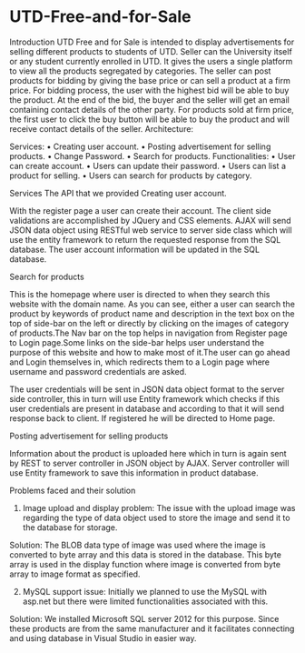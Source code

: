 # UTD-Free-and-for-Sale
Introduction
UTD Free and for Sale is intended to display advertisements for selling different products to students of UTD. Seller can the University itself or any student currently enrolled in UTD. It gives the users a single platform to view all the products segregated by categories.
The seller can post products for bidding by giving the base price or can sell a product at a firm price. For bidding process, the user with the highest bid will be able to buy the product. At the end of the bid, the buyer and the seller will get an email containing contact details of the other party. For products sold at firm price, the first user to click the buy button will be able to buy the product and will receive contact details of the seller.
Architecture:
 
Services:
•	Creating user account.
•	Posting advertisement for selling products.
•	Change Password.
•	Search for products.
Functionalities:
•	User can create account.
•	Users can update their password.
•	Users can list a product for selling.
•	Users can search for products by category.


Services
The API  that we provided
Creating user account.
 
With the register page a user can create their account. The client side validations are accomplished by JQuery and CSS elements. 
AJAX will send JSON data object using RESTful web service to server side class which will use the entity framework to return the requested response from the SQL database.
The user account information will be updated in the SQL database.

Search for products
 
This is the homepage where user is directed to when they search this website with the domain name. As you can see, either a user can search the product by keywords of product name and description in the text box on the top of side-bar on the left or directly by clicking on the images of category of products.The Nav bar on the top helps in navigation from Register page to Login page.Some links on the side-bar helps user understand the purpose of this website and how to make most of it.The user can go ahead and Login themselves in, which redirects them to a Login page where username and password credentials are asked.

The user credentials will be sent in JSON data object format to the server side controller, this in turn will use Entity framework which checks if this user credentials are present in database and according to that it will send response back to client. If registered he will be directed to Home page.

Posting advertisement for selling products

Information about the product is uploaded here which in turn is again sent by REST to server controller in JSON object by AJAX. Server controller will use Entity framework to save this information in product database.

Problems faced and their solution
1)	Image upload and display problem:
The issue with the upload image was regarding the type of data object used to store the image and send it to the database for storage.

Solution:
The BLOB data type of image was used where the image is converted to byte array and this data is stored in the database. This byte array is used in the display function where image is converted from byte array to image format as specified.

2)	MySQL support issue:
Initially we planned to use the MySQL with asp.net but there were limited functionalities associated with this.

Solution: 
We installed Microsoft SQL server 2012 for this purpose. Since these products are from the same manufacturer and it facilitates connecting and using database in Visual Studio in easier way.
